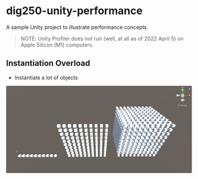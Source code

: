 


# dig250-unity-performance

A sample Unity project to illustrate performance concepts.


> NOTE: Unity Profiler does not run (well, at all as of 2022 April 5) on Apple Silicon (M1) computers.




## Instantiation Overload

- Instantiate a lot of objects

<a href="Assets/_screenshots/screenshot-instantiation-overload.png"><img width="700" src="Assets/_screenshots/screenshot-instantiation-overload.png"></a>
